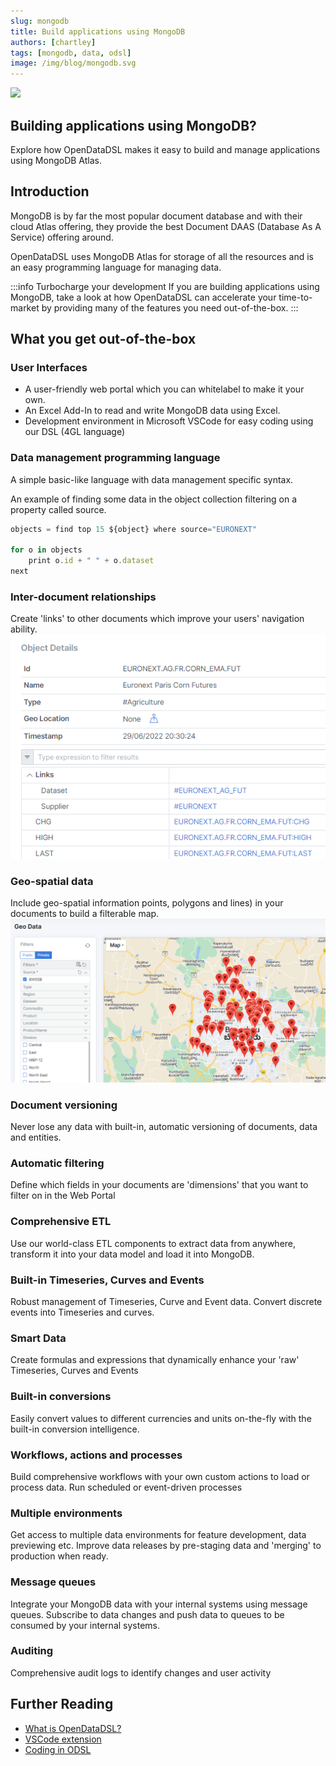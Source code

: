 ```yaml
---
slug: mongodb
title: Build applications using MongoDB
authors: [chartley]
tags: [mongodb, data, odsl]
image: /img/blog/mongodb.svg
---
```


<div className="row">
  <div className="column">
    <img src="/img/blog/mongodb.svg"/>
  </div>
  <div className="column">
  <h2>Building applications using MongoDB?</h2>  
    Explore how OpenDataDSL makes it easy to build and manage applications using MongoDB Atlas.
  </div>
</div>

<!--truncate-->

## Introduction
MongoDB is by far the most popular document database and with their cloud Atlas offering, they provide the best Document DAAS (Database As A Service) offering around.

OpenDataDSL uses MongoDB Atlas for storage of all the resources and is an easy programming language for managing data.

:::info Turbocharge your development
If you are building applications using MongoDB,
take a look at how OpenDataDSL can accelerate your time-to-market by providing many of the features you need out-of-the-box.
:::

## What you get out-of-the-box

### User Interfaces
* A user-friendly web portal which you can whitelabel to make it your own.
* An Excel Add-In to read and write MongoDB data using Excel.
* Development environment in Microsoft VSCode for easy coding using our DSL (4GL language) 

### Data management programming language
A simple basic-like language with data management specific syntax.

An example of finding some data in the object collection filtering on a property called source.

```js
objects = find top 15 ${object} where source="EURONEXT"

for o in objects
    print o.id + " " + o.dataset
next
```

### Inter-document relationships
Create 'links' to other documents which improve your users' navigation ability.
![relationships](relationships.png)

### Geo-spatial data
Include geo-spatial information points, polygons and lines) in your documents to build a filterable map.
![geo-spatial](geo-spatial.png)

### Document versioning
Never lose any data with built-in, automatic versioning of documents, data and entities.

### Automatic filtering
Define which fields in your documents are 'dimensions' that you want to filter on in the Web Portal

### Comprehensive ETL
Use our world-class ETL components to extract data from anywhere, transform it into your data model and load it into MongoDB.

### Built-in Timeseries, Curves and Events
Robust management of Timeseries, Curve and Event data.
Convert discrete events into Timeseries and curves.

### Smart Data
Create formulas and expressions that dynamically enhance your 'raw' Timeseries, Curves and Events

### Built-in conversions
Easily convert values to different currencies and units on-the-fly with the built-in conversion intelligence. 

### Workflows, actions and processes
Build comprehensive workflows with your own custom actions to load or process data.
Run scheduled or event-driven processes 

### Multiple environments
Get access to multiple data environments for feature development, data previewing etc.
Improve data releases by pre-staging data and 'merging' to production when ready. 

### Message queues
Integrate your MongoDB data with your internal systems using message queues.
Subscribe to data changes and push data to queues to be consumed by your internal systems.

### Auditing
Comprehensive audit logs to identify changes and user activity 

## Further Reading
* [What is OpenDataDSL?](/docs/product/intro)
* [VSCode extension](/docs/user/vscode)
* [Coding in ODSL](/docs/odsl)